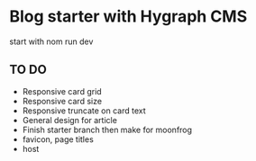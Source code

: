 # Blog starter with Hygraph CMS

start with nom run dev

## TO DO
- Responsive card grid
- Responsive card size
- Responsive truncate on card text 
- General design for article 
- Finish starter branch then make for moonfrog
- favicon, page titles
- host
